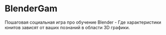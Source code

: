 # BlenderGam
Пошаговая социальная игра про обучение Blender - Где характеристики юнитов зависят от ваших познаний в области 3D графики.
